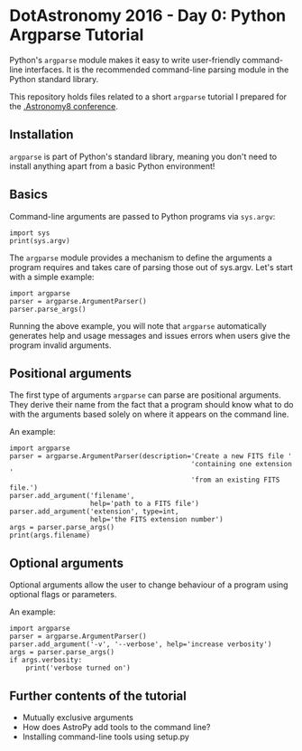 # DotAstronomy 2016 - Day 0: Python Argparse Tutorial

Python's `argparse` module makes it easy to write user-friendly command-line interfaces. It is the recommended command-line parsing module in the Python standard library.

This repository holds files related to a short `argparse` tutorial
I prepared for the [.Astronomy8 conference](dotastronomy.com/events/eight/).


Installation
------------
`argparse` is part of Python's standard library, meaning you don't need to install anything apart from a basic Python environment!


Basics
------
Command-line arguments are passed to Python programs via `sys.argv`:

    import sys
    print(sys.argv)

The `argparse` module provides a mechanism to define the arguments a program requires and takes care of parsing those out of sys.argv.  Let's start with a simple example:

    import argparse
    parser = argparse.ArgumentParser()
    parser.parse_args()

Running the above example, you will note that `argparse` automatically generates help and usage messages and issues errors when users give the program invalid arguments. 


Positional arguments
--------------------
The first type of arguments `argparse` can parse are positional arguments.
They derive their name from the fact that a program should know what to do
with the arguments based solely on where it appears on the command line.

An example:

    import argparse
    parser = argparse.ArgumentParser(description='Create a new FITS file '
                                                 'containing one extension '
                                                 'from an existing FITS file.')
    parser.add_argument('filename',
                        help='path to a FITS file')
    parser.add_argument('extension', type=int,
                        help='the FITS extension number')
    args = parser.parse_args()
    print(args.filename)


Optional arguments
------------------
Optional arguments allow the user to change behaviour of a program using optional flags or parameters.

An example:

    import argparse
    parser = argparse.ArgumentParser()
    parser.add_argument('-v', '--verbose', help='increase verbosity')
    args = parser.parse_args()
    if args.verbosity:
        print('verbose turned on')


Further contents of the tutorial
--------------------------------
- Mutually exclusive arguments
- How does AstroPy add tools to the command line?
- Installing command-line tools using setup.py
